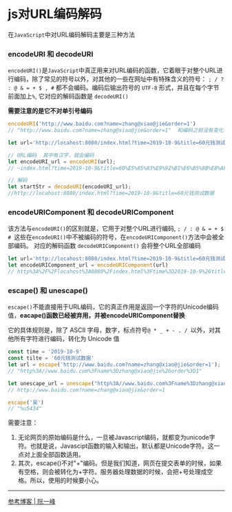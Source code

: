 # js对URL编码解码
在`JavaScript`中对URL编码解码主要是三种方法


### encodeURI  和  decodeURI
`encodeURI()`是`JavaScript`中真正用来对URL编码的函数，它着眼于对整个URL进行编码，除了常见的符号以外，对其他的一些在网址中有特殊含义的符号： `; / ? : @ & = + $ , #` 都不会编码。编码后输出符号的 `UTF-8` 形式，并且在每个字节前面加上`%`, 它对应的解码函数是 `decodeURI()`

**需要注意的是它不对单引号编码**

```js
encodeURI('http://www.baidu.com?name=zhang@xiao@jie&order=1')
// "http://www.baidu.com?name=zhang@xiao@jie&order=1"  和编码之前没有变化

let url='http://locahost:8080/index.html?time=2019-10-9&title=60元钱测试数据'

// URL编码  其中有汉字，就会编码
let encodeURI_url = encodeURI(url);
// ~index.html?time=2019-10-9&title=60%E5%85%83%E9%92%B1%E6%B5%8B%E8%AF%95%E6%95%B0%E6%8D%AE

// 解码
let startStr = decodeURI(encodeURI_url);
//http://locahost:8080/index.html?time=2019-10-9&title=60元钱测试数据
```


### encodeURIComponent  和  decodeURIComponent
该方法与`encodeURI()`的区别就是，它用于对整个URL进行编码, `; / : @ & = + $ # `这些在`encodeURI()`中不被编码的符号，在`encodeURIComponent()`方法中会被全部编码。 对应的解码函数 `decodeURIComponent()`  会将整个URL全部编码

```js
let url='http://locahost:8080/index.html?time=2019-10-9&title=60元钱测试数据'
let encodeURIComponent_url = encodeURIComponent(url)
// http%3A%2F%2Flocahost%3A8080%2Findex.html%3Ftime%3D2019-10-9%26title%3D60%E5%85%83%E9%92%B1%E6%B5%8B%E8%AF%95%E6%95%B0%E6%8D%AE
```


### escape()   和  unescape()
`escape()`不能直接用于URL编码，它的真正作用是返回一个字符的Unicode编码值，**eacape()函数已经被弃用，并被encodeURIComponent替换**

它的具体规则是，除了 ASCII 字母，数字，标点符号`@ * _ + - . / `以外，对其他所有字符进行编码，转化为 Unicode 值

```js
const time = '2019-10-9'
const tilte = '60元钱测试数据'
let url = escape('http://www.baidu.com?name=zhang@xiao@jie&order=1');
// "http%3A//www.baidu.com%3Fname%3Dzhang@xiao@jie%26order%3D1"

let unescape_url = unescape("http%3A//www.baidu.com%3Fname%3Dzhang@xiao@jie%26order%3D1")
// http://www.baidu.com?name=zhang@xiao@jie&order=1

escape('吴')
// "%u5434"
```

需要注意：

1. 无论网页的原始编码是什么，一旦被Javascript编码，就都变为unicode字符。也就是说，Javascipt函数的输入和输出，默认都是Unicode字符。这一点对上面全部函数适用。
2. 其次，escape()不对"+"编码。但是我们知道，网页在提交表单的时候，如果有空格，则会被转化为+字符。服务器处理数据的时候，会把+号处理成空格。所以，使用的时候要小心。

---
[参考博客 | 阮一峰](http://www.ruanyifeng.com/blog/2010/02/url_encoding.html)
